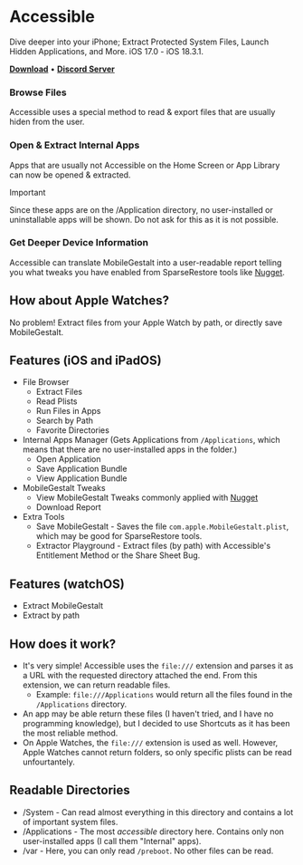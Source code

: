 # Accessible
Dive deeper into your iPhone; Extract Protected System Files, Launch Hidden Applications, and More. iOS 17.0 - iOS 18.3.1. 
<p align="left">
  <strong><a href="https://github.com/skadz108/Octopus/releases">Download</a></strong>
  •
  <strong><a href="https://discord.gg/nocturna-team-1144047674614616135">Discord Server</a></strong>
</p>

### Browse Files
Accessible uses a special method to read & export files that are usually hiden from the user.

### Open & Extract Internal Apps
Apps that are usually not Accessible on the Home Screen or App Library can now be opened & extracted. 
> [!IMPORTANT]
> Since these apps are on the /Application directory, no user-installed or uninstallable apps will be shown. Do not ask for this as it is not possible.

### Get Deeper Device Information
Accessible can translate MobileGestalt into a user-readable report telling you what tweaks you have enabled from SparseRestore tools like [Nugget](https://github.com/leminlimez/Nugget).

## How about Apple Watches?
No problem! Extract files from your Apple Watch by path, or directly save MobileGestalt. 

## Features (iOS and iPadOS)
* File Browser
    * Extract Files
    * Read Plists
    * Run Files in Apps
    * Search by Path
    * Favorite Directories
* Internal Apps Manager (Gets Applications from `/Applications`, which means that there are no user-installed apps in the folder.)
    * Open Application
    * Save Application Bundle
    * View Application Bundle
* MobileGestalt Tweaks
    * View MobileGestalt Tweaks commonly applied with [Nugget](https://github.com/leminlimez/Nugget)
    * Download Report
* Extra Tools
    * Save MobileGestalt - Saves the file `com.apple.MobileGestalt.plist`, which may be good for SparseRestore tools.
    * Extractor Playground - Extract files (by path) with Accessible's Entitlement Method or the Share Sheet Bug.

## Features (watchOS)
* Extract MobileGestalt
* Extract by path

## How does it work?
* It's very simple! Accessible uses the `file:///` extension and parses it as a URL with the requested directory attached the end. From this extension, we can return readable files.
    * Example: `file:///Applications` would return all the files found in the `/Applications` directory.
* An app may be able return these files (I haven't tried, and I have no programming knowledge), but I decided to use Shortcuts as it has been the most reliable method.
* On Apple Watches, the `file:///` extension is used as well. However, Apple Watches cannot return folders, so only specific plists can be read unfourtantely. 

## Readable Directories
* /System - Can read almost everything in this directory and contains a lot of important system files.
* /Applications - The most *accessible* directory here. Contains only non user-installed apps (I call them "Internal" apps).
* /var - Here, you can only read `/preboot`. No other files can be read. 
